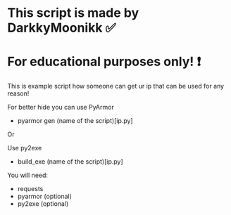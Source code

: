 # This script is made by DarkkyMoonikk ✅
# For educational purposes only! ❗

This is example script how someone can get ur ip that can be used for any reason!

For better hide you can use PyArmor
- pyarmor gen (name of the script)[ip.py]

Or

Use py2exe 
- build_exe (name of the script)[ip.py]

You will need:
  - requests
  - pyarmor (optional)
  - py2exe (optional)

